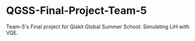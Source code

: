 # QGSS-Final-Project-Team-5
Team-5's Final project for Qiskit Global Summer School:
Simulating LiH with VQE.
